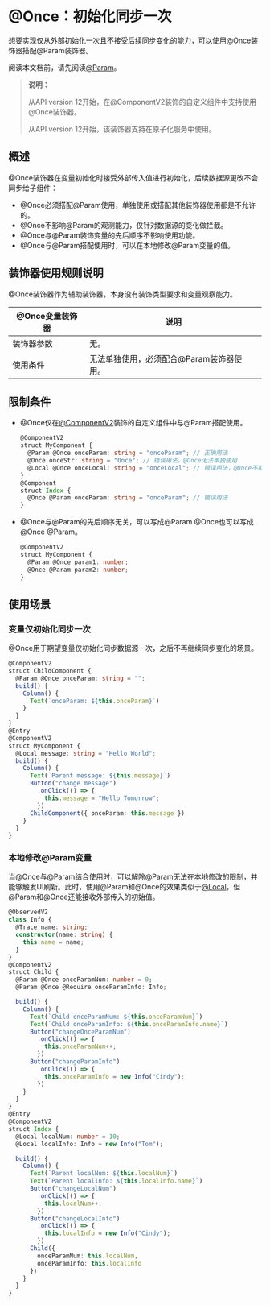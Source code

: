 # \@Once：初始化同步一次

想要实现仅从外部初始化一次且不接受后续同步变化的能力，可以使用\@Once装饰器搭配\@Param装饰器。

阅读本文档前，请先阅读[\@Param](./arkts-new-param.md)。

> **说明：**
>
> 从API version 12开始，在\@ComponentV2装饰的自定义组件中支持使用\@Once装饰器。
>
> 从API version 12开始，该装饰器支持在原子化服务中使用。

## 概述

\@Once装饰器在变量初始化时接受外部传入值进行初始化，后续数据源更改不会同步给子组件：

- \@Once必须搭配\@Param使用，单独使用或搭配其他装饰器使用都是不允许的。
- \@Once不影响\@Param的观测能力，仅针对数据源的变化做拦截。
- \@Once与\@Param装饰变量的先后顺序不影响使用功能。
- \@Once与\@Param搭配使用时，可以在本地修改\@Param变量的值。

## 装饰器使用规则说明

\@Once装饰器作为辅助装饰器，本身没有装饰类型要求和变量观察能力。

| \@Once变量装饰器 | 说明                                      |
| ---------------- | ----------------------------------------- |
| 装饰器参数       | 无。                                      |
| 使用条件         | 无法单独使用，必须配合\@Param装饰器使用。 |


## 限制条件

- \@Once仅在[\@ComponentV2](arkts-new-componentV2.md)装饰的自定义组件中与\@Param搭配使用。

  ```ts
  @ComponentV2
  struct MyComponent {
    @Param @Once onceParam: string = "onceParam"; // 正确用法
    @Once onceStr: string = "Once"; // 错误用法，@Once无法单独使用
    @Local @Once onceLocal: string = "onceLocal"; // 错误用法，@Once不能与@Local一起使用
  }
  @Component
  struct Index {
    @Once @Param onceParam: string = "onceParam"; // 错误用法
  }
  ```

- \@Once与\@Param的先后顺序无关，可以写成\@Param \@Once也可以写成\@Once \@Param。

  ```ts
  @ComponentV2
  struct MyComponent {
    @Param @Once param1: number;
    @Once @Param param2: number;
  }
  ```

## 使用场景

### 变量仅初始化同步一次

\@Once用于期望变量仅初始化同步数据源一次，之后不再继续同步变化的场景。

```ts
@ComponentV2
struct ChildComponent {
  @Param @Once onceParam: string = "";
  build() {
  	Column() {
  	  Text(`onceParam: ${this.onceParam}`)
  	}
  }
}
@Entry
@ComponentV2
struct MyComponent {
  @Local message: string = "Hello World";
  build() {
  	Column() {
      Text(`Parent message: ${this.message}`)
      Button("change message")
        .onClick(() => {
          this.message = "Hello Tomorrow";
        })
      ChildComponent({ onceParam: this.message })
  	}
  }
}
```

### 本地修改\@Param变量

当\@Once与\@Param结合使用时，可以解除\@Param无法在本地修改的限制，并能够触发UI刷新。此时，使用\@Param和\@Once的效果类似于[\@Local](arkts-new-local.md)，但\@Param和\@Once还能接收外部传入的初始值。

```ts
@ObservedV2
class Info {
  @Trace name: string;
  constructor(name: string) {
    this.name = name;
  }
}
@ComponentV2
struct Child {
  @Param @Once onceParamNum: number = 0;
  @Param @Once @Require onceParamInfo: Info;

  build() {
    Column() {
      Text(`Child onceParamNum: ${this.onceParamNum}`)
      Text(`Child onceParamInfo: ${this.onceParamInfo.name}`)
      Button("changeOnceParamNum")
        .onClick(() => {
          this.onceParamNum++;
        })
      Button("changeParamInfo")
        .onClick(() => {
          this.onceParamInfo = new Info("Cindy");
        })
    }
  }
}
@Entry
@ComponentV2
struct Index {
  @Local localNum: number = 10;
  @Local localInfo: Info = new Info("Tom");

  build() {
    Column() {
      Text(`Parent localNum: ${this.localNum}`)
      Text(`Parent localInfo: ${this.localInfo.name}`)
      Button("changeLocalNum")
        .onClick(() => {
          this.localNum++;
        })
      Button("changeLocalInfo")
        .onClick(() => {
          this.localInfo = new Info("Cindy");
        })
      Child({
        onceParamNum: this.localNum,
        onceParamInfo: this.localInfo
      })
    }
  }
}
```

